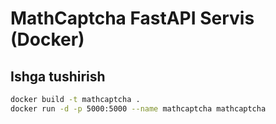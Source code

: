 # MathCaptcha FastAPI Servis (Docker)

## Ishga tushirish

```bash
docker build -t mathcaptcha .
docker run -d -p 5000:5000 --name mathcaptcha mathcaptcha
